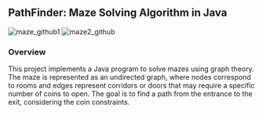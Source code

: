 ## PathFinder: Maze Solving Algorithm in Java

![maze_github1](https://github.com/user-attachments/assets/4e2e4bbc-2f25-40b0-9f19-6130cb69bf47)
![maze2_github](https://github.com/user-attachments/assets/6efec8e2-df5d-4eb7-b980-6aa9cb02205a)

### Overview

This project implements a Java program to solve mazes using graph theory. The maze is represented as an undirected graph, where nodes correspond to rooms and edges represent corridors or doors that may require a specific number of coins to open. The goal is to find a path from the entrance to the exit, considering the coin constraints.
